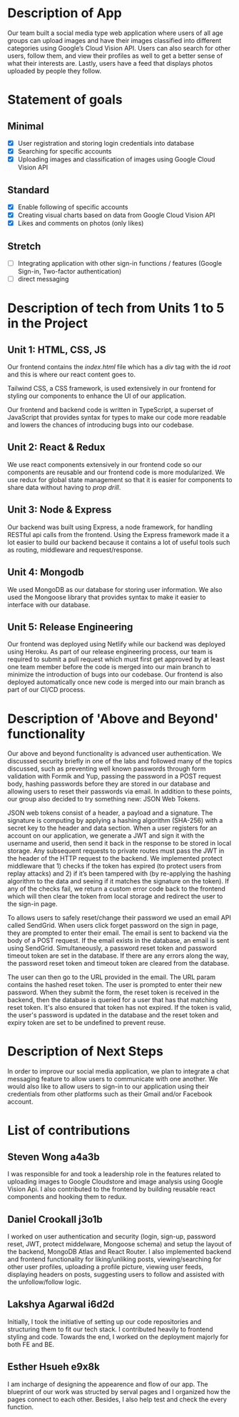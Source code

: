 # Description of App

Our team built a social media type web application where users of all age groups can upload images and have their images classified into different categories using Google’s Cloud Vision API. Users can also search for other users, follow them, and view their profiles as well to get a better sense of what their interests are. Lastly, users have a feed that displays photos uploaded by people they follow.

# Statement of goals

## Minimal

- [x] User registration and storing login credentials into database
- [x] Searching for specific accounts
- [x] Uploading images and classification of images using Google Cloud Vision API

## Standard

- [x] Enable following of specific accounts
- [x] Creating visual charts based on data from Google Cloud Vision API
- [x] Likes and comments on photos (only likes)

## Stretch

- [ ] Integrating application with other sign-in functions / features (Google Sign-in, Two-factor authentication)
- [ ] direct messaging

# Description of tech from Units 1 to 5 in the Project

## Unit 1: HTML, CSS, JS

Our frontend contains the _index.html_ file which has a _div_ tag with the id _root_ and this is where our react content goes to.

Tailwind CSS, a CSS framework, is used extensively in our frontend for styling our components to enhance the UI of our application.

Our frontend and backend code is written in TypeScript, a superset of JavaScript that provides syntax for types to make our code more readable and lowers the chances of introducing bugs into our codebase.

## Unit 2: React & Redux

We use react components extensively in our frontend code so our components are reusable and our frontend code is more modularized. We use redux for global state management so that it is easier for components to share data without having to _prop drill_.

## Unit 3: Node & Express

Our backend was built using Express, a node framework, for handling RESTful api calls from the frontend. Using the Express framework made it a lot easier to build our backend because it contains a lot of useful tools such as routing, middleware and request/response.

## Unit 4: Mongodb

We used MongoDB as our database for storing user information. We also used the Mongoose library that provides syntax to make it easier to interface with our database.

## Unit 5: Release Engineering

Our frontend was deployed using Netlify while our backend was deployed using Heroku. As part of our release engineering process, our team is required to submit a pull request which must first get approved by at least one team member before the code is merged into our main branch to minimize the introduction of bugs into our codebase. Our frontend is also deployed automatically once new code is merged into our main branch as part of our CI/CD process.

# Description of 'Above and Beyond' functionality

Our above and beyond functionality is advanced user authentication. We discussed security briefly in one of the labs and followed many of the topics discussed, such as preventing well known passwords through form validation with Formik and Yup, passing the password in a POST request body, hashing passwords before they are stored in our database and allowing users to reset their passwords via email. In addition to these points, our group also decided to try something new: JSON Web Tokens. 

JSON web tokens consist of a header, a payload and a signature. The signature is computing by applying a hashing algorithm (SHA-256) with a secret key to the header and data section. When a user registers for an account on our application, we generate a JWT and sign it with the username and userid, then send it back in the response to be stored in local storage. Any subsequent requests to private routes must pass the JWT in the header of the HTTP request to the backend. We implemented protect middleware that 1) checks if the token has expired (to protect users from replay attacks) and 2) if it’s been tampered with (by re-applying the hashing algorithm to the data and seeing if it matches the signature on the token). If any of the checks fail, we return a custom error code back to the frontend which will then clear the token from local storage and redirect the user to the sign-in page.

To allows users to safely reset/change their password we used an email API called SendGrid. When users click forget password on the sign in page, they are prompted to enter their email. The email is sent to backend via the body of a POST request. If the email exists in the database, an email is sent using SendGrid. Simultaneously, a password reset token and password timeout token are set in the database. If there are any errors along the way, the password reset token and timeout token are cleared from the database.

The user can then go to the URL provided in the email. The URL param contains the hashed reset token. The user is prompted to enter their new password. When they submit the form, the reset token is received in the backend, then the database is queried for a user that has that matching reset token. It's also ensured that token has not expired. If the token is valid, the user's password is updated in the database and the reset token and expiry token are set to be undefined to prevent reuse. 
    
# Description of Next Steps

In order to improve our social media application, we plan to integrate a chat messaging feature to allow users to communicate with one another. We would also like to allow users to sign-in to our application using their credentials from other platforms such as their Gmail and/or Facebook account.

# List of contributions

## Steven Wong a4a3b

I was responsible for and took a leadership role in the features related to uploading images to Google Cloudstore and image analysis using Google Vision Api. I also contributed to the frontend by building reusable react components and hooking them to redux.

## Daniel Crookall j3o1b

I worked on user authentication and security (login, sign-up, password reset, JWT, protect middelware, Mongoose schema) and setup the layout of the backend, MongoDB Atlas and React Router. I also implemented backend and frontend functionality for liking/unliking posts, viewing/searching for other user profiles, uploading a profile picture, viewing user feeds, displaying headers on posts, suggesting users to follow and assisted with the unfollow/follow logic.   

## Lakshya Agarwal i6d2d

Initially, I took the initiative of setting up our code repositories and structuring them to fit our tech stack. I contributed heavily to frontend styling and code. Towards the end, I worked on the deployment majorly for both FE and BE. 

## Esther Hsueh e9x8k

I am incharge of designing the appearence and flow of our app. The blueprint of our work was structed by serval pages and I organized how the pages connect to each other. Besides, I also help test and check the every function.    


